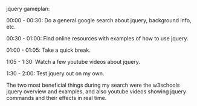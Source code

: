 jquery gameplan:

00:00 - 00:30: Do a general google search about jquery, background info, etc.

00:30 - 01:00: Find online resources with examples of how to use jquery.

01:00 - 01:05: Take a quick break.

1:05 - 1:30: Watch a few youtube videos about jquery.

1:30 - 2:00: Test jquery out on my own.

The two most beneficial things during my search were the w3schools jquery overview and examples, and also youtube videos showing jquery commands and their effects in real time. 
